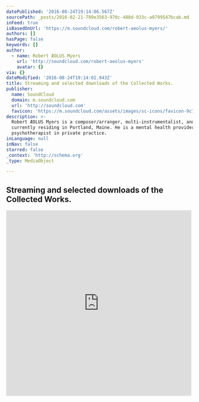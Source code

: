 ```yaml
---
datePublished: '2016-08-24T19:14:06.567Z'
sourcePath: _posts/2016-02-21-789e3563-970c-488d-933c-a0799547bcab.md
inFeed: true
isBasedOnUrl: 'https://m.soundcloud.com/robert-aeolus-myers/'
authors: []
hasPage: false
keywords: []
author:
  - name: Robert ÆOLUS Myers
    url: 'http://soundcloud.com/robert-aeolus-myers'
    avatar: {}
via: {}
dateModified: '2016-08-24T19:14:02.943Z'
title: Streaming and selected downloads of the Collected Works.
publisher:
  name: SoundCloud
  domain: m.soundcloud.com
  url: 'http://soundcloud.com'
  favicon: 'https://m.soundcloud.com/assets/images/sc-icons/favicon-9c79c761.ico'
description: >-
  Robert ÆOLUS Myers is a composer/arranger, multi-instrumentalist, and producer
  currently residing in Portland, Maine. He is a mental health provider--a
  psychotherapist in private practice.
inLanguage: null
inNav: false
starred: false
_context: 'http://schema.org'
_type: MediaObject

---
```

## Streaming and selected downloads of the Collected Works.

<iframe src="https://cdn.embedly.com/widgets/media.html?src=https%3A%2F%2Fw.soundcloud.com%2Fplayer%2F%3Fvisual%3Dtrue%26url%3Dhttp%253A%252F%252Fapi.soundcloud.com%252Fusers%252F9091325%26show_artwork%3Dtrue&amp;url=https%3A%2F%2Fm.soundcloud.com%2Frobert-aeolus-myers%2F&amp;image=http%3A%2F%2Fi1.sndcdn.com%2Favatars-000040155284-enjzu4-t500x500.jpg&amp;key=b7d04c9b404c499eba89ee7072e1c4f7&amp;type=text%2Fhtml&amp;schema=soundcloud" width="500" height="500" scrolling="no" frameborder="0" allowfullscreen="allowfullscreen" style=""></iframe>